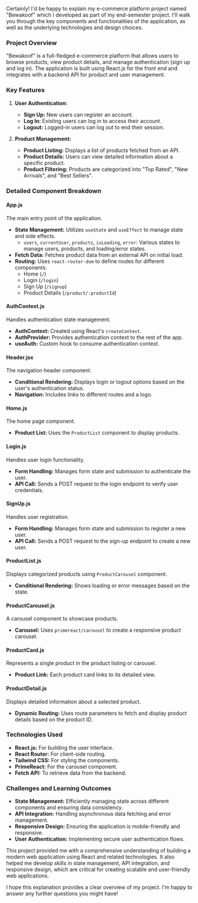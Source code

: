 Certainly! I'd be happy to explain my e-commerce platform project named "Bewakoof" which I developed as part of my end-semester project. I'll walk you through the key components and functionalities of the application, as well as the underlying technologies and design choices.

### Project Overview

"Bewakoof" is a full-fledged e-commerce platform that allows users to browse products, view product details, and manage authentication (sign up and log in). The application is built using React.js for the front end and integrates with a backend API for product and user management.

### Key Features

1. **User Authentication:**
   - **Sign Up:** New users can register an account.
   - **Log In:** Existing users can log in to access their account.
   - **Logout:** Logged-in users can log out to end their session.

2. **Product Management:**
   - **Product Listing:** Displays a list of products fetched from an API.
   - **Product Details:** Users can view detailed information about a specific product.
   - **Product Filtering:** Products are categorized into "Top Rated", "New Arrivals", and "Best Sellers".

### Detailed Component Breakdown

#### App.js
The main entry point of the application.
- **State Management:** Utilizes `useState` and `useEffect` to manage state and side effects.
  - `users`, `currentUser`, `products`, `isLoading`, `error`: Various states to manage users, products, and loading/error states.
- **Fetch Data:** Fetches product data from an external API on initial load.
- **Routing:** Uses `react-router-dom` to define routes for different components:
  - Home (`/`)
  - Login (`/login`)
  - Sign Up (`/signup`)
  - Product Details (`/product/:productId`)

#### AuthContext.js
Handles authentication state management.
- **AuthContext:** Created using React's `createContext`.
- **AuthProvider:** Provides authentication context to the rest of the app.
- **useAuth:** Custom hook to consume authentication context.

#### Header.jsx
The navigation header component.
- **Conditional Rendering:** Displays login or logout options based on the user's authentication status.
- **Navigation:** Includes links to different routes and a logo.

#### Home.js
The home page component.
- **Product List:** Uses the `ProductList` component to display products.

#### Login.js
Handles user login functionality.
- **Form Handling:** Manages form state and submission to authenticate the user.
- **API Call:** Sends a POST request to the login endpoint to verify user credentials.

#### SignUp.js
Handles user registration.
- **Form Handling:** Manages form state and submission to register a new user.
- **API Call:** Sends a POST request to the sign-up endpoint to create a new user.

#### ProductList.js
Displays categorized products using `ProductCarousel` component.
- **Conditional Rendering:** Shows loading or error messages based on the state.

#### ProductCarousel.js
A carousel component to showcase products.
- **Carousel:** Uses `primereact/carousel` to create a responsive product carousel.

#### ProductCard.js
Represents a single product in the product listing or carousel.
- **Product Link:** Each product card links to its detailed view.

#### ProductDetail.js
Displays detailed information about a selected product.
- **Dynamic Routing:** Uses route parameters to fetch and display product details based on the product ID.

### Technologies Used

- **React.js:** For building the user interface.
- **React Router:** For client-side routing.
- **Tailwind CSS:** For styling the components.
- **PrimeReact:** For the carousel component.
- **Fetch API:** To retrieve data from the backend.

### Challenges and Learning Outcomes

- **State Management:** Efficiently managing state across different components and ensuring data consistency.
- **API Integration:** Handling asynchronous data fetching and error management.
- **Responsive Design:** Ensuring the application is mobile-friendly and responsive.
- **User Authentication:** Implementing secure user authentication flows.

This project provided me with a comprehensive understanding of building a modern web application using React and related technologies. It also helped me develop skills in state management, API integration, and responsive design, which are critical for creating scalable and user-friendly web applications.

I hope this explanation provides a clear overview of my project. I'm happy to answer any further questions you might have!
